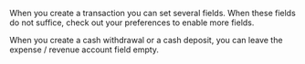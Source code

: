 When you create a transaction you can set several fields. When these fields do not suffice, check out your preferences to enable more fields.

When you create a cash withdrawal or a cash deposit, you can leave the expense / revenue account field empty.

